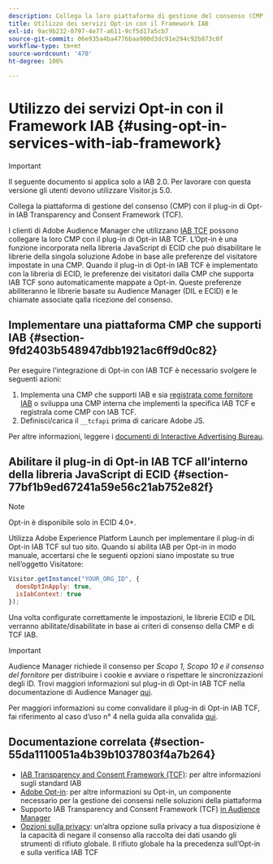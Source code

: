 ```yaml
---
description: Collega la loro piattaforma di gestione del consenso (CMP) con il plugin Audience Manager di Opt-in per IAB Transparency and Consent Framework (TCF).
title: Utilizzo dei servizi Opt-in con il Framework IAB
exl-id: 9ac9b232-0797-4e77-a611-9cf5d17a5cb7
source-git-commit: 06e935a4ba4776baa900d3dc91e294c92b873c0f
workflow-type: tm+mt
source-wordcount: '470'
ht-degree: 100%

---
```


# Utilizzo dei servizi Opt-in con il Framework IAB {#using-opt-in-services-with-iab-framework}

>[!IMPORTANT]
>
>Il seguente documento si applica solo a IAB 2.0. Per lavorare con questa versione gli utenti devono utilizzare Visitor.js 5.0.

Collega la piattaforma di gestione del consenso (CMP) con il plug-in di Opt-in IAB Transparency and Consent Framework (TCF).

I clienti di Adobe Audience Manager che utilizzano [IAB TCF](https://iabtechlab.com/standards/gdpr-transparency-and-consent-framework/) possono collegare la loro CMP con il plug-in di Opt-in IAB TCF. L’Opt-in è una funzione incorporata nella libreria JavaScript di ECID che può disabilitare le librerie della singola soluzione Adobe in base alle preferenze del visitatore impostate in una CMP. Quando il plug-in di Opt-in IAB TCF è implementato con la libreria di ECID, le preferenze dei visitatori dalla CMP che supporta IAB TCF sono automaticamente mappate a Opt-in. Queste preferenze abiliteranno le librerie basate su Audience Manager (DIL e ECID) e le chiamate associate qalla ricezione del consenso.

## Implementare una piattaforma CMP che supporti IAB {#section-9fd2403b548947dbb1921ac6ff9d0c82}

Per eseguire l’integrazione di Opt-in con IAB TCF è necessario svolgere le seguenti azioni:

1. Implementa una CMP che supporti IAB e sia [registrata come fornitore IAB](https://vendorlist.consensu.org/vendorlist.json) o sviluppa una CMP interna che implementi la specifica IAB TCF e registrala come CMP con IAB TCF.
1. Definisci/carica il `__tcfapi` prima di caricare Adobe JS.

Per altre informazioni, leggere i [documenti di Interactive Advertising Bureau](https://github.com/InteractiveAdvertisingBureau/GDPR-Transparency-and-Consent-Framework/blob/master/TCFv2/TCF-Implementation-Guidelines.md).

## Abilitare il plug-in di Opt-in IAB TCF all’interno della libreria JavaScript di ECID {#section-77bf1b9ed67241a59e56c21ab752e82f}

>[!NOTE]
>
>Opt-in è disponibile solo in ECID 4.0+.

Utilizza Adobe Experience Platform Launch per implementare il plug-in di Opt-in IAB TCF sul tuo sito. Quando si abilita IAB per Opt-in in modo manuale, accertarsi che le seguenti opzioni siano impostate su true nell’oggetto Visitatore:

```javascript
Visitor.getInstance("YOUR_ORG_ID", {  
  doesOptInApply: true,
  isIabContext: true
});
```

Una volta configurate correttamente le impostazioni, le librerie ECID e DIL verranno abilitate/disabilitate in base ai criteri di consenso della CMP e di TCF IAB.

>[!IMPORTANT]
>
>Audience Manager richiede il consenso per *Scopo 1, Scopo 10 e il consenso del fornitore* per distribuire i cookie e avviare o rispettare le sincronizzazioni degli ID. Trovi maggiori informazioni sul plug-in di Opt-in IAB TCF nella documentazione di Audience Manager [qui](https://docs.adobe.com/content/help/it-IT/audience-manager/user-guide/overview/data-privacy/consent-management/aam-iab-plugin.html).

Per maggiori informazioni su come convalidare il plug-in di Opt-in IAB TCF, fai riferimento al caso d’uso n° 4 nella guida alla convalida [qui](../../implementation-guides/opt-in-service/testing-optin-and-iab-plugin.md#section-ca5c6f92fbdf4fd29b4acb6b644efbd0).

## Documentazione correlata {#section-55da1110051a4b39b1037803f4a7b264}

* [IAB Transparency and Consent Framework (TCF)](https://iabtechlab.com/standards/gdpr-transparency-and-consent-framework/): per altre informazioni sugli standard IAB
* [Adobe Opt-in](../../implementation-guides/opt-in-service/optin-overview.md#concept-f9b5db0d27a245fbadd3e19162319360): per altre informazioni su Opt-in, un componente necessario per la gestione dei consensi nelle soluzioni della piattaforma
* Supporto IAB Transparency and Consent Framework (TCF) [in Audience Manager](https://docs.adobe.com/content/help/it-IT/audience-manager/user-guide/overview/data-privacy/consent-management/aam-iab-plugin.html)
* [Opzioni sulla privacy](https://www.adobe.com/it/privacy/opt-out.html#customeruse): un’altra opzione sulla privacy a tua disposizione è la capacità di negare il consenso alla raccolta dei dati usando gli strumenti di rifiuto globale. Il rifiuto globale ha la precedenza sull’Opt-in e sulla verifica IAB TCF
